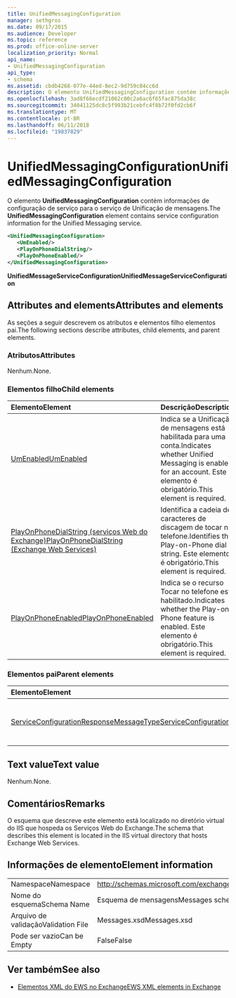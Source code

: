 ```yaml
---
title: UnifiedMessagingConfiguration
manager: sethgros
ms.date: 09/17/2015
ms.audience: Developer
ms.topic: reference
ms.prod: office-online-server
localization_priority: Normal
api_name:
- UnifiedMessagingConfiguration
api_type:
- schema
ms.assetid: cbdb4268-077e-44ed-8ec2-9d759c84cc6d
description: O elemento UnifiedMessagingConfiguration contém informações de configuração de serviço para o serviço de Unificação de mensagens.
ms.openlocfilehash: 3ad8f66ecdf21062c00c2a6ac6f65fac875da38c
ms.sourcegitcommit: 34041125dc8c5f993b21cebfc4f8b72f0fd2cb6f
ms.translationtype: MT
ms.contentlocale: pt-BR
ms.lasthandoff: 06/11/2018
ms.locfileid: "19837829"
---
```

# <a name="unifiedmessagingconfiguration"></a><span data-ttu-id="64ffa-103">UnifiedMessagingConfiguration</span><span class="sxs-lookup"><span data-stu-id="64ffa-103">UnifiedMessagingConfiguration</span></span>

<span data-ttu-id="64ffa-104">O elemento **UnifiedMessagingConfiguration** contém informações de configuração de serviço para o serviço de Unificação de mensagens.</span><span class="sxs-lookup"><span data-stu-id="64ffa-104">The **UnifiedMessagingConfiguration** element contains service configuration information for the Unified Messaging service.</span></span> 
  
```XML
<UnifiedMessagingConfiguration>
   <UmEnabled/>
   <PlayOnPhoneDialString/>
   <PlayOnPhoneEnabled/>
</UnifiedMessagingConfiguration>
```

 <span data-ttu-id="64ffa-105">**UnifiedMessageServiceConfiguration**</span><span class="sxs-lookup"><span data-stu-id="64ffa-105">**UnifiedMessageServiceConfiguration**</span></span>
## <a name="attributes-and-elements"></a><span data-ttu-id="64ffa-106">Attributes and elements</span><span class="sxs-lookup"><span data-stu-id="64ffa-106">Attributes and elements</span></span>

<span data-ttu-id="64ffa-107">As seções a seguir descrevem os atributos e elementos filho elementos pai.</span><span class="sxs-lookup"><span data-stu-id="64ffa-107">The following sections describe attributes, child elements, and parent elements.</span></span>
  
### <a name="attributes"></a><span data-ttu-id="64ffa-108">Atributos</span><span class="sxs-lookup"><span data-stu-id="64ffa-108">Attributes</span></span>

<span data-ttu-id="64ffa-109">Nenhum.</span><span class="sxs-lookup"><span data-stu-id="64ffa-109">None.</span></span>
  
### <a name="child-elements"></a><span data-ttu-id="64ffa-110">Elementos filho</span><span class="sxs-lookup"><span data-stu-id="64ffa-110">Child elements</span></span>

|<span data-ttu-id="64ffa-111">**Elemento**</span><span class="sxs-lookup"><span data-stu-id="64ffa-111">**Element**</span></span>|<span data-ttu-id="64ffa-112">**Descrição**</span><span class="sxs-lookup"><span data-stu-id="64ffa-112">**Description**</span></span>|
|:-----|:-----|
|[<span data-ttu-id="64ffa-113">UmEnabled</span><span class="sxs-lookup"><span data-stu-id="64ffa-113">UmEnabled</span></span>](umenabled.md) <br/> |<span data-ttu-id="64ffa-114">Indica se a Unificação de mensagens está habilitada para uma conta.</span><span class="sxs-lookup"><span data-stu-id="64ffa-114">Indicates whether Unified Messaging is enabled for an account.</span></span> <span data-ttu-id="64ffa-115">Este elemento é obrigatório.</span><span class="sxs-lookup"><span data-stu-id="64ffa-115">This element is required.</span></span>  <br/> |
|[<span data-ttu-id="64ffa-116">PlayOnPhoneDialString (serviços Web do Exchange)</span><span class="sxs-lookup"><span data-stu-id="64ffa-116">PlayOnPhoneDialString (Exchange Web Services)</span></span>](playonphonedialstring-exchange-web-services.md) <br/> |<span data-ttu-id="64ffa-117">Identifica a cadeia de caracteres de discagem de tocar no telefone.</span><span class="sxs-lookup"><span data-stu-id="64ffa-117">Identifies the Play-on-Phone dial string.</span></span> <span data-ttu-id="64ffa-118">Este elemento é obrigatório.</span><span class="sxs-lookup"><span data-stu-id="64ffa-118">This element is required.</span></span>  <br/> |
|[<span data-ttu-id="64ffa-119">PlayOnPhoneEnabled</span><span class="sxs-lookup"><span data-stu-id="64ffa-119">PlayOnPhoneEnabled</span></span>](playonphoneenabled.md) <br/> |<span data-ttu-id="64ffa-120">Indica se o recurso Tocar no telefone está habilitado.</span><span class="sxs-lookup"><span data-stu-id="64ffa-120">Indicates whether the Play-on-Phone feature is enabled.</span></span> <span data-ttu-id="64ffa-121">Este elemento é obrigatório.</span><span class="sxs-lookup"><span data-stu-id="64ffa-121">This element is required.</span></span>  <br/> |
   
### <a name="parent-elements"></a><span data-ttu-id="64ffa-122">Elementos pai</span><span class="sxs-lookup"><span data-stu-id="64ffa-122">Parent elements</span></span>

|<span data-ttu-id="64ffa-123">**Elemento**</span><span class="sxs-lookup"><span data-stu-id="64ffa-123">**Element**</span></span>|<span data-ttu-id="64ffa-124">**Descrição**</span><span class="sxs-lookup"><span data-stu-id="64ffa-124">**Description**</span></span>|
|:-----|:-----|
|[<span data-ttu-id="64ffa-125">ServiceConfigurationResponseMessageType</span><span class="sxs-lookup"><span data-stu-id="64ffa-125">ServiceConfigurationResponseMessageType</span></span>](serviceconfigurationresponsemessagetype.md) <br/> |<span data-ttu-id="64ffa-126">Contém as definições de configuração de serviço.</span><span class="sxs-lookup"><span data-stu-id="64ffa-126">Contains service configuration settings.</span></span>  <br/> |
   
## <a name="text-value"></a><span data-ttu-id="64ffa-127">Text value</span><span class="sxs-lookup"><span data-stu-id="64ffa-127">Text value</span></span>

<span data-ttu-id="64ffa-128">Nenhum.</span><span class="sxs-lookup"><span data-stu-id="64ffa-128">None.</span></span>
  
## <a name="remarks"></a><span data-ttu-id="64ffa-129">Comentários</span><span class="sxs-lookup"><span data-stu-id="64ffa-129">Remarks</span></span>

<span data-ttu-id="64ffa-130">O esquema que descreve este elemento está localizado no diretório virtual do IIS que hospeda os Serviços Web do Exchange.</span><span class="sxs-lookup"><span data-stu-id="64ffa-130">The schema that describes this element is located in the IIS virtual directory that hosts Exchange Web Services.</span></span>
  
## <a name="element-information"></a><span data-ttu-id="64ffa-131">Informações de elemento</span><span class="sxs-lookup"><span data-stu-id="64ffa-131">Element information</span></span>

|||
|:-----|:-----|
|<span data-ttu-id="64ffa-132">Namespace</span><span class="sxs-lookup"><span data-stu-id="64ffa-132">Namespace</span></span>  <br/> |http://schemas.microsoft.com/exchange/services/2006/messages  <br/> |
|<span data-ttu-id="64ffa-133">Nome do esquema</span><span class="sxs-lookup"><span data-stu-id="64ffa-133">Schema Name</span></span>  <br/> |<span data-ttu-id="64ffa-134">Esquema de mensagens</span><span class="sxs-lookup"><span data-stu-id="64ffa-134">Messages schema</span></span>  <br/> |
|<span data-ttu-id="64ffa-135">Arquivo de validação</span><span class="sxs-lookup"><span data-stu-id="64ffa-135">Validation File</span></span>  <br/> |<span data-ttu-id="64ffa-136">Messages.xsd</span><span class="sxs-lookup"><span data-stu-id="64ffa-136">Messages.xsd</span></span>  <br/> |
|<span data-ttu-id="64ffa-137">Pode ser vazio</span><span class="sxs-lookup"><span data-stu-id="64ffa-137">Can be Empty</span></span>  <br/> |<span data-ttu-id="64ffa-138">False</span><span class="sxs-lookup"><span data-stu-id="64ffa-138">False</span></span>  <br/> |
   
## <a name="see-also"></a><span data-ttu-id="64ffa-139">Ver também</span><span class="sxs-lookup"><span data-stu-id="64ffa-139">See also</span></span>



- [<span data-ttu-id="64ffa-140">Elementos XML do EWS no Exchange</span><span class="sxs-lookup"><span data-stu-id="64ffa-140">EWS XML elements in Exchange</span></span>](ews-xml-elements-in-exchange.md)

